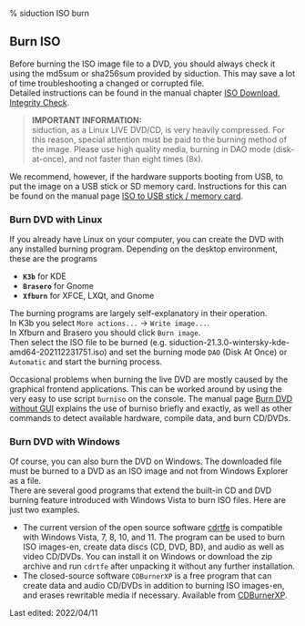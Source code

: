 % siduction ISO burn

## Burn ISO

Before burning the ISO image file to a DVD, you should always check it using the md5sum or sha256sum provided by siduction. This may save a lot of time troubleshooting a changed or corrupted file.  
Detailed instructions can be found in the manual chapter [ISO Download, Integrity Check](0206-iso-dl_en.md#integrity-check).

> **IMPORTANT INFORMATION:**  
> siduction, as a Linux LIVE DVD/CD, is very heavily compressed. For this reason, special attention must be paid to the burning method of the image. Please use high quality media, burning in DAO mode (disk-at-once), and not faster than eight times (8x).

We recommend, however, if the hardware supports booting from USB, to put the image on a USB stick or SD memory card. Instructions for this can be found on the manual page [ISO to USB stick / memory card](0207-iso-to-usb-sd_en.md#iso-to-usb-stick---memory-card).

### Burn DVD with Linux

If you already have Linux on your computer, you can create the DVD with any installed burning program. Depending on the desktop environment, these are the programs  
+ **`K3b`** for KDE  
+ **`Brasero`** for Gnome  
+ **`Xfburn`** for XFCE, LXQt, and Gnome

The burning programs are largely self-explanatory in their operation.  
In K3b you select `More actions...` -\> `Write image...`.  
In Xfburn and Brasero you should click `Burn image`.  
Then select the ISO file to be burned (e.g. siduction-21.3.0-wintersky-kde-amd64-202112231751.iso) and set the burning mode `DAO` (Disk At Once) or `Automatic` and start the burning process.

Occasional problems when burning the live DVD are mostly caused by the graphical frontend applications. This can be worked around by using the very easy to use script `burniso` on the console. The manual page [Burn DVD without GUI](0209-no-gui-burn_en.md#burn-live-dvd-without-gui) explains the use of burniso briefly and exactly, as well as other commands to detect available hardware, compile data, and burn CD/DVDs.

### Burn DVD with Windows

Of course, you can also burn the DVD on Windows. The downloaded file must be burned to a DVD as an ISO image and not from Windows Explorer as a file.  
There are several good programs that extend the built-in CD and DVD burning feature introduced with Windows Vista to burn ISO files. Here are just two examples.

+ The current version of the open source software [cdrtfe](https://cdrtfe.sourceforge.io/cdrtfe/index_de.html) is compatible with Windows Vista, 7, 8, 10, and 11. The program can be used to burn ISO images-en, create data discs (CD, DVD, BD), and audio as well as video CD/DVDs. You can install it on Windows or download the zip archive and run `cdrtfe` after unpacking it without any further installation.  
+ The closed-source software `CDBurnerXP` is a free program that can create data and audio CD/DVDs in addition to burning ISO images-en, and erases rewritable media if necessary. Available from [CDBurnerXP](https://cdburnerxp.de.uptodown.com/windows).

<div id="rev">Last edited: 2022/04/11</div>
